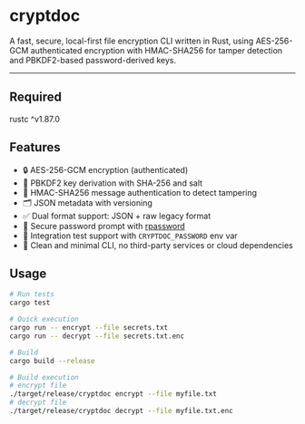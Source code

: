 # cryptdoc

A fast, secure, local-first file encryption CLI written in Rust, using AES-256-GCM authenticated encryption with HMAC-SHA256 for tamper detection and PBKDF2-based password-derived keys.

---

## Required
rustc ^v1.87.0

## Features

- 🔒 AES-256-GCM encryption (authenticated)
- 🧂 PBKDF2 key derivation with SHA-256 and salt
- 🔐 HMAC-SHA256 message authentication to detect tampering
- 🗂️ JSON metadata with versioning
- ✅ Dual format support: JSON + raw legacy format
- 🔐 Secure password prompt with [rpassword](https://docs.rs/rpassword)
- 🧪 Integration test support with `CRYPTDOC_PASSWORD` env var
- 🧹 Clean and minimal CLI, no third-party services or cloud dependencies


## Usage

```bash
# Run tests
cargo test

# Quick execution
cargo run -- encrypt --file secrets.txt
cargo run -- decrypt --file secrets.txt.enc

# Build 
cargo build --release

# Build execution
# encrypt file
./target/release/cryptdoc encrypt --file myfile.txt
# decrypt file
./target/release/cryptdoc decrypt --file myfile.txt.enc




